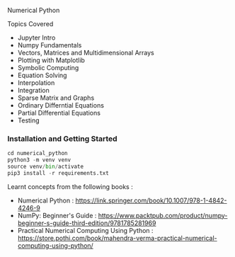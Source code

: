Numerical Python

Topics Covered
  - Jupyter Intro
  - Numpy Fundamentals
  - Vectors, Matrices and Multidimensional Arrays
  - Plotting with Matplotlib
  - Symbolic Computing
  - Equation Solving
  - Interpolation
  - Integration
  - Sparse Matrix and Graphs
  - Ordinary Differntial Equations
  - Partial Differential Equations 
  - Testing


### Installation and Getting Started 
```python
cd numerical_python
python3 -m venv venv
source venv/bin/activate
pip3 install -r requirements.txt
```

Learnt concepts from the following books :
  - Numerical Python : https://link.springer.com/book/10.1007/978-1-4842-4246-9
  - NumPy: Beginner's Guide : https://www.packtpub.com/product/numpy-beginner-s-guide-third-edition/9781785281969
  - Practical Numerical Computing Using Python : https://store.pothi.com/book/mahendra-verma-practical-numerical-computing-using-python/
  
